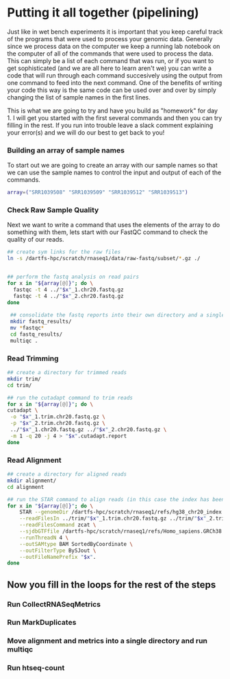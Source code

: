 # Putting it all together (pipelining) #
Just like in wet bench experiments it is important that you keep careful track of the programs that were used to process your genomic data. Generally since we process data on the computer we keep a running lab notebook on the computer of all of the commands that were used to process the data. This can simply be a list of each command that was run, or if you want to get sophisticated (and we are all here to learn aren't we) you can write a code that will run through each command succesively using the output from one command to feed into the next command. One of the benefits of writing your code this way is the same code can be used over and over by simply changing the list of sample names in the first lines. 

This is what we are going to try and have you build as "homework" for day 1. I will get you started with the first several commands and then you can try filling in the rest. If you run into trouble leave a slack comment explaining your error(s) and we will do our best to get back to you! 

### Building an array of sample names ### 
To start out we are going to create an array with our sample names so that we can use the sample names to control the input and output of each of the commands. 

```bash
array=("SRR1039508" "SRR1039509" "SRR1039512" "SRR1039513")
```

### Check Raw Sample Quality ###
Next we want to write a command that uses the elements of the array to do something with them, lets start with our FastQC command to check the quality of our reads.

```bash
## create sym links for the raw files 
ln -s /dartfs-hpc/scratch/rnaseq1/data/raw-fastq/subset/*.gz ./


## perform the fastq analysis on read pairs
for x in "${array[@]}"; do \
  fastqc -t 4 ../"$x"_1.chr20.fastq.gz
  fastqc -t 4 ../"$x"_2.chr20.fastq.gz
done
 
 ## consolidate the fastq reports into their own directory and a single QC file with multiqc
 mkdir fastq_results/
 mv *fastqc*
 cd fastq_results/
 multiqc .
 ```
 
 ### Read Trimming ###
 ```bash
 ## create a directory for trimmed reads
 mkdir trim/
 cd trim/
 
 ## run the cutadapt command to trim reads
for x in "${array[@]}"; do \
 cutadapt \
  -o "$x"_1.trim.chr20.fastq.gz \
  -p "$x"_2.trim.chr20.fastq.gz \
  ../"$x"_1.chr20.fastq.gz ../"$x"_2.chr20.fastq.gz \
  -m 1 -q 20 -j 4 > "$x".cutadapt.report
done
 ```

### Read Alignment ### 

```bash
## create a directory for aligned reads
mkdir alignment/
cd alignment

## run the STAR command to align reads (in this case the index has been built if you are using a different reference file you will need to add a command for building the reference
for x in "${array[@]}"; do \
    STAR --genomeDir /dartfs-hpc/scratch/rnaseq1/refs/hg38_chr20_index \
    --readFilesIn ../trim/"$x"_1.trim.chr20.fastq.gz ../trim/"$x"_2.trim.chr20.fastq.gz \
    --readFilesCommand zcat \
    --sjdbGTFfile /dartfs-hpc/scratch/rnaseq1/refs/Homo_sapiens.GRCh38.97.chr20.gtf \
    --runThreadN 4 \
    --outSAMtype BAM SortedByCoordinate \
    --outFilterType BySJout \
    --outFileNamePrefix "$x".
done
```

## Now you fill in the loops for the rest of the steps ## 

### Run CollectRNASeqMetrics ### 

### Run MarkDuplicates ###

### Move alignment and metrics into a single directory and run multiqc ###

### Run htseq-count ###
